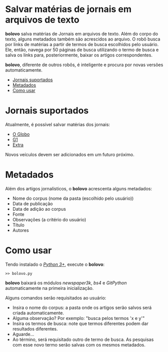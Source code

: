 # Salvar matérias de jornais em arquivos de texto

**bolovo** salva matérias de Jornais em arquivos de texto. Além do corpo do texto, alguns metadados também são acrescidos ao arquivo. O robô busca por links de matérias a partir de termos de busca escolhidos pelo usuário. Ele, então, navega por 50 páginas de busca utilizando o termo de busca e salva os links para, posteriormente, baixar os artigos correspondentes.

**bolovo**, diferente de outros robôs, é inteligente e procura por novas versões automaticamente.

* [Jornais suportados](#Jornais-suportados)
* [Metadados](#Metadados)
* [Como usar](#Como-usar)

# Jornais suportados

Atualmente, é possível salvar matérias dos jornais:

* [O Globo](http://oglobo.globo.com/busca/?q=bolovo)
* [G1](https://g1.globo.com/busca/?q=bolovo)
* [Extra](http://extra.globo.com/busca/?q=bolovo)

Novos veículos devem ser adicionados em um futuro próximo.

# Metadados

Além dos artigos jornalísticos, o **bolovo** acrescenta alguns metadados:

* Nome do corpus (nome da pasta (escolhido pelo usuário))
* Data de publicação
* Data de adição ao corpus
* Fonte
* Observações (a critério do usuário)
* Título
* Autores

# Como usar

Tendo instalado o *[Python 3+](https://www.python.org/)*, execute o **bolovo**:

	>> bolovo.py

**bolovo** baixará os módulos *newspaper3k*, *bs4* e *GitPython* automaticamente na primeira inicialização.

Alguns comandos serão requisitados ao usuário:

* Insira o nome do corpus: a pasta onde os artigos serão salvos será criada automaticamente.
* Alguma observação? Por exemplo: "busca pelos termos 'x e y'"
* Insira os termos de busca: note que termos diferentes podem dar resultados diferentes.
* Aguarde...
* Ao término, será requisitado outro de termo de busca. As pesquisas com esse novo termo serão salvas com os mesmos metadados.